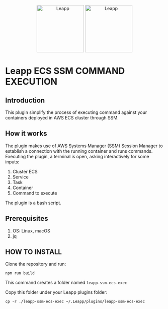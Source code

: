 <p align="center">
  <img src="https://github.com/Noovolari/leapp/blob/master/.github/images/README-1.png#gh-dark-mode-only" alt="Leapp" height="150" />
    <img src="https://github.com/Noovolari/leapp/blob/master/.github/images/README-1-dark.png#gh-light-mode-only" alt="Leapp" height="150" />
</p>

# Leapp ECS SSM COMMAND EXECUTION

## Introduction
This plugin simplify the process of executing command against your containers deployed in AWS ECS cluster through SSM.

## How it works
The plugin makes use of AWS Systems Manager (SSM) Session Manager to establish a connection with the running container and runs commands.
Executing the plugin, a terminal is open, asking interactively for some inputs:

1. Cluster ECS
1. Service
1. Task
1. Container
1. Command to execute

The plugin is a bash script.

## Prerequisites

1. OS: Linux, macOS
1. jq

## HOW TO INSTALL

Clone the repository and run:

```npm run build```

This command creates a folder named ```leapp-ssm-ecs-exec```

Copy this folder under your Leapp plugins folder:

```cp -r ./leapp-ssm-ecs-exec ~/.Leapp/plugins/leapp-ssm-ecs-exec```

